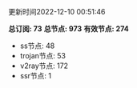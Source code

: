 更新时间2022-12-10 00:51:46

**总订阅: 73**
**总节点: 973**
**有效节点: 274**
- ss节点: 48
- trojan节点: 53
- v2ray节点: 172
- ssr节点: 1
